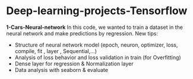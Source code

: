 # Deep-learning-projects-Tensorflow

**1-Cars-Neural-network**
In this code, we wanted to train a dataset in the neural network and make predictions by regression. New tips:
- Structure of neural network model (epoch, neuron, optimizer, loss, compile, fit , layer , Sequential,...)
- Analysis of loss behavior and loss validation in train (for Overfitting)
- Dense layer for regression & Normalization layer
- Data analysis with seaborn & evaluate
